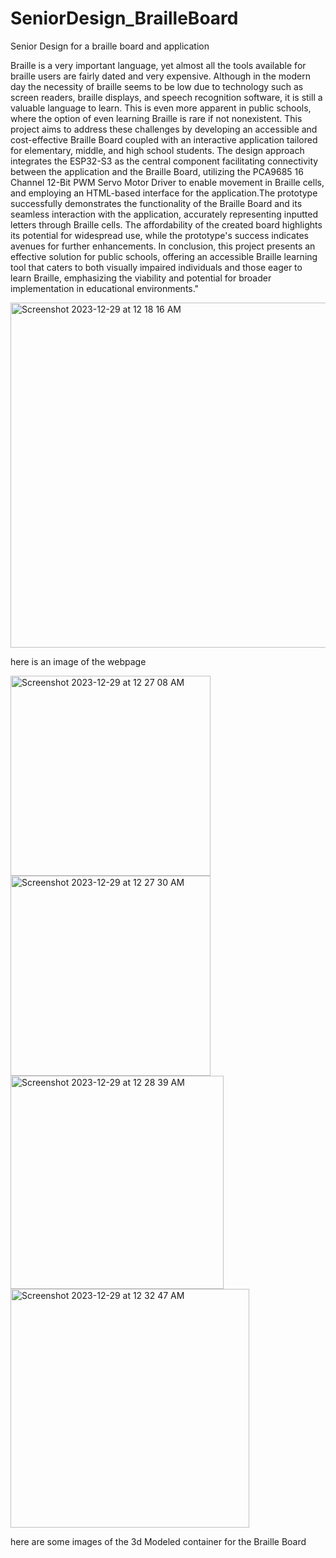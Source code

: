 # SeniorDesign_BrailleBoard
Senior Design for a braille board and application


Braille is a very important language, yet almost all the tools available for braille users are fairly dated and very expensive. Although in the modern day the necessity of braille seems to be low due to technology such as screen readers, braille displays, and speech recognition software, it is still a valuable language to learn. This is even more apparent in public schools, where the option of even learning Braille is rare if not nonexistent. This project aims to address these challenges by developing an accessible and cost-effective Braille Board coupled with an interactive application tailored for elementary, middle, and high school students. The design approach integrates the ESP32-S3 as the central component facilitating connectivity between the application and the Braille Board, utilizing the PCA9685 16 Channel 12-Bit PWM Servo Motor Driver to enable movement in Braille cells, and employing an HTML-based interface for the application.The prototype successfully demonstrates the functionality of the Braille Board and its seamless interaction with the application, accurately representing inputted letters through Braille cells. The affordability of the created board highlights its potential for widespread use, while the prototype's success indicates avenues for further enhancements. In conclusion, this project presents an effective solution for public schools, offering an accessible Braille learning tool that caters to both visually impaired individuals and those eager to learn Braille, emphasizing the viability and potential for broader implementation in educational environments."


<img width="552" alt="Screenshot 2023-12-29 at 12 18 16 AM" src="https://github.com/Kairuihu2903/SeniorDesign_BrailleBoard/assets/78373343/e3ac417f-d397-4fa6-a37f-11bd15ec0e60">


here is an image of the webpage


<img width="320" alt="Screenshot 2023-12-29 at 12 27 08 AM" src="https://github.com/Kairuihu2903/SeniorDesign_BrailleBoard/assets/78373343/36fc7a2f-47ea-4ccb-9243-22eb597ece61">


<img width="320" alt="Screenshot 2023-12-29 at 12 27 30 AM" src="https://github.com/Kairuihu2903/SeniorDesign_BrailleBoard/assets/78373343/1c6d379c-cc94-443b-8d79-0d44d25691f3">


<img width="341" alt="Screenshot 2023-12-29 at 12 28 39 AM" src="https://github.com/Kairuihu2903/SeniorDesign_BrailleBoard/assets/78373343/448ca857-0da6-41e2-94fe-bc89b5ceb39c">


<img width="382" alt="Screenshot 2023-12-29 at 12 32 47 AM" src="https://github.com/Kairuihu2903/SeniorDesign_BrailleBoard/assets/78373343/deb86a5b-0569-4b40-ad2e-d8626186c6f9">




here are some images of the 3d Modeled container for the Braille Board
